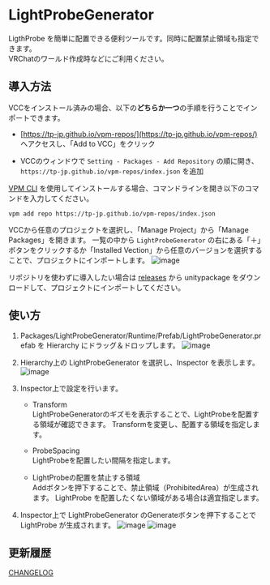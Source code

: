 # LightProbeGenerator

LigthProbe を簡単に配置できる便利ツールです。同時に配置禁止領域も指定できます。  
VRChatのワールド作成時などにご利用ください。

## 導入方法

VCCをインストール済みの場合、以下の**どちらか一つ**の手順を行うことでインポートできます。

- [https://tp-jp.github.io/vpm-repos/](https://tp-jp.github.io/vpm-repos/) へアクセスし、「Add to VCC」をクリック

- VCCのウィンドウで `Setting - Packages - Add Repository` の順に開き、 `https://tp-jp.github.io/vpm-repos/index.json` を追加

[VPM CLI](https://vcc.docs.vrchat.com/vpm/cli/) を使用してインストールする場合、コマンドラインを開き以下のコマンドを入力してください。

```
vpm add repo https://tp-jp.github.io/vpm-repos/index.json
```
VCCから任意のプロジェクトを選択し、「Manage Project」から「Manage Packages」を開きます。
一覧の中から `LightProbeGenerator` の右にある「＋」ボタンをクリックするか「Installed Vection」から任意のバージョンを選択することで、プロジェクトにインポートします。
![image](https://github.com/tp-jp/light-probe-generator/assets/130125691/c22d761f-b866-45ae-87b7-0aa7761de25f)

リポジトリを使わずに導入したい場合は [releases](https://github.com/tp-jp/LightProbeGenerator/releases) から unitypackage をダウンロードして、プロジェクトにインポートしてください。

## 使い方

1. Packages/LightProbeGenerator/Runtime/Prefab/LightProbeGenerator.prefab を Hierarchy にドラッグ＆ドロップします。
![image](https://github.com/tp-jp/LightProbeGenerator/assets/130125691/f0775d17-3d69-4ac5-9c35-48fd9bd1bf0c)

2. Hierarchy上の LightProbeGenerator を選択し、Inspector を表示します。
![image](https://github.com/tp-jp/LightProbeGenerator/assets/130125691/bb8002e6-3887-4542-9dbf-4f722aba7804)

3. Inspector上で設定を行います。   
   - Transform     
     LightProbeGeneratorのギズモを表示することで、LightProbeを配置する領域が確認できます。 Transformを変更し、配置する領域を指定します。
   
   - ProbeSpacing     
     LightProbeを配置したい間隔を指定します。
   
   - LightProbeの配置を禁止する領域     
     Addボタンを押下することで、禁止領域（ProhibitedArea）が生成されます。 LightProbe を配置したくない領域がある場合は適宜指定します。

4. Inspector上で LightProbeGenerator のGenerateボタンを押下することで LightProbe が生成されます。
![image](https://github.com/tp-jp/LightProbeGenerator/assets/130125691/a48c2e37-2485-4dea-a7ab-40c6cd20e229)
![image](https://github.com/tp-jp/LightProbeGenerator/assets/130125691/3bb59b87-93d5-4961-b439-93fc72fcf533)

## 更新履歴
[CHANGELOG](CHANGELOG.md)
